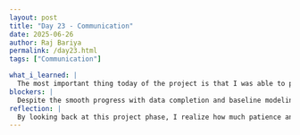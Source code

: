 ```yaml
---
layout: post
title: "Day 23 - Communication"
date: 2025-06-26
author: Raj Bariya
permalink: /day23.html
tags: ["Communication"]

what_i_learned: |
  The most important thing today of the project is that I was able to process the entire 8 million data. The information had been cleaned and checked well and handed over to the corresponding teams who further analyzed and modelled them. The experience reaffirmed the conviction about the importance of good data processing and teamwork in the sense of large projects. After I was done preparing the data, I then swung into another critical stage, and this was bellowing baseline modeling. This was achieved through employing some generic machine learning algorithms to provide a yardstick on performance on future models. Meanwhile, my other developer Brice began work on the task of developing the utilization of the XGBoost model (the more advanced version of the gradient boosting model that has become famous because of high accuracy and good performance with large datasets). The common development will allow us to compare the different modeling approaches and think over what algorithm suits best to our problem. Overall, this step increased my preparation and information on the process of data pipeline working on it, and advancing knowledge on how to make a model and work with teams in a data science environment.
blockers: |
  Despite the smooth progress with data completion and baseline modeling, I encountered difficulties specifically with Logistic Regression. While this algorithm is often considered straightforward and interpretable, it posed challenges during implementation on this large and complex dataset. The issues I faced included convergence problems during model training and poor predictive performance compared to expectations.
reflection: |
  By looking back at this project phase, I realize how much patience and flexibility are required to solve actual data science tasks. It was an accomplishment to have the presentations of data after a long number of preparations and created a good background in modeling. Nonetheless, the problems we had using the Logistic Regression made me remember that even a single algorithm is not always optimal as it may have its advantages or disadvantages according to the circumstances and properties of the data. This taught me not to shy away in trying other methods, like gradient boosting, that could be accurate and scalable on more complicated problems. It also showed the importance of teamwork, since my teammate Brice and I could share the workload and ideas, it was possible to parallelize our joint activities and learn more about one another problems. As a future prospect, I want to know more about the advanced machine learning algorithms and streamline the generation of troubleshooting skills. Comprehensively, I have gained a lot of knowledge intrinsically that made me more technically competent and capable of working in a data-driven culture with colleagues.
---
```

